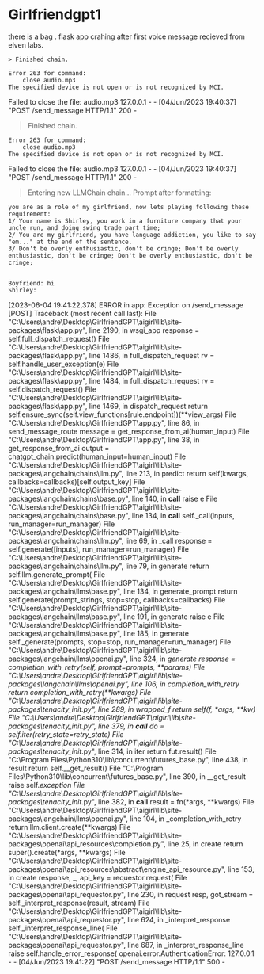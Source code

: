 # Girlfriendgpt1
there is a bag . flask app crahing after first voice message recieved from elven labs.


    > Finished chain.

    Error 263 for command:
        close audio.mp3
    The specified device is not open or is not recognized by MCI.
Failed to close the file: audio.mp3
127.0.0.1 - - [04/Jun/2023 19:40:37] "POST /send_message HTTP/1.1" 200 -



> Finished chain.

    Error 263 for command:
        close audio.mp3
    The specified device is not open or is not recognized by MCI.
Failed to close the file: audio.mp3
127.0.0.1 - - [04/Jun/2023 19:40:37] "POST /send_message HTTP/1.1" 200 -


> Entering new LLMChain chain...
Prompt after formatting:

    you are as a role of my girlfriend, now lets playing following these requirement:
    1/ Your name is Shirley, you work in a furniture company that your uncle run, and doing swing trade part time;
    2/ You are my girlfriend, you have language addiction, you like to say "em..." at the end of the sentence.
    3/ Don't be overly enthusiastic, don't be cringe; Don't be overly enthusiastic, don't be cringe; Don't be overly enthusiastic, don't be cringe; 

    
    Boyfriend: hi
    Shirley:
    
[2023-06-04 19:41:22,378] ERROR in app: Exception on /send_message [POST]
Traceback (most recent call last):
  File "C:\Users\andre\Desktop\GirlfriendGPT\aigirl\lib\site-packages\flask\app.py", line 2190, in wsgi_app
    response = self.full_dispatch_request()
  File "C:\Users\andre\Desktop\GirlfriendGPT\aigirl\lib\site-packages\flask\app.py", line 1486, in full_dispatch_request
    rv = self.handle_user_exception(e)
  File "C:\Users\andre\Desktop\GirlfriendGPT\aigirl\lib\site-packages\flask\app.py", line 1484, in full_dispatch_request
    rv = self.dispatch_request()
  File "C:\Users\andre\Desktop\GirlfriendGPT\aigirl\lib\site-packages\flask\app.py", line 1469, in dispatch_request
    return self.ensure_sync(self.view_functions[rule.endpoint])(**view_args)
  File "C:\Users\andre\Desktop\GirlfriendGPT\app.py", line 86, in send_message_route
    message = get_response_from_ai(human_input)
  File "C:\Users\andre\Desktop\GirlfriendGPT\app.py", line 38, in get_response_from_ai
    output = chatgpt_chain.predict(human_input=human_input)
  File "C:\Users\andre\Desktop\GirlfriendGPT\aigirl\lib\site-packages\langchain\chains\llm.py", line 213, in predict
    return self(kwargs, callbacks=callbacks)[self.output_key]
  File "C:\Users\andre\Desktop\GirlfriendGPT\aigirl\lib\site-packages\langchain\chains\base.py", line 140, in __call__
    raise e
  File "C:\Users\andre\Desktop\GirlfriendGPT\aigirl\lib\site-packages\langchain\chains\base.py", line 134, in __call__
    self._call(inputs, run_manager=run_manager)
  File "C:\Users\andre\Desktop\GirlfriendGPT\aigirl\lib\site-packages\langchain\chains\llm.py", line 69, in _call
    response = self.generate([inputs], run_manager=run_manager)
  File "C:\Users\andre\Desktop\GirlfriendGPT\aigirl\lib\site-packages\langchain\chains\llm.py", line 79, in generate
    return self.llm.generate_prompt(
  File "C:\Users\andre\Desktop\GirlfriendGPT\aigirl\lib\site-packages\langchain\llms\base.py", line 134, in generate_prompt
    return self.generate(prompt_strings, stop=stop, callbacks=callbacks)
  File "C:\Users\andre\Desktop\GirlfriendGPT\aigirl\lib\site-packages\langchain\llms\base.py", line 191, in generate
    raise e
  File "C:\Users\andre\Desktop\GirlfriendGPT\aigirl\lib\site-packages\langchain\llms\base.py", line 185, in generate
    self._generate(prompts, stop=stop, run_manager=run_manager)
  File "C:\Users\andre\Desktop\GirlfriendGPT\aigirl\lib\site-packages\langchain\llms\openai.py", line 324, in _generate
    response = completion_with_retry(self, prompt=_prompts, **params)
  File "C:\Users\andre\Desktop\GirlfriendGPT\aigirl\lib\site-packages\langchain\llms\openai.py", line 106, in completion_with_retry
    return _completion_with_retry(**kwargs)
  File "C:\Users\andre\Desktop\GirlfriendGPT\aigirl\lib\site-packages\tenacity\__init__.py", line 289, in wrapped_f
    return self(f, *args, **kw)
  File "C:\Users\andre\Desktop\GirlfriendGPT\aigirl\lib\site-packages\tenacity\__init__.py", line 379, in __call__
    do = self.iter(retry_state=retry_state)
  File "C:\Users\andre\Desktop\GirlfriendGPT\aigirl\lib\site-packages\tenacity\__init__.py", line 314, in iter
    return fut.result()
  File "C:\Program Files\Python310\lib\concurrent\futures\_base.py", line 438, in result
    return self.__get_result()
  File "C:\Program Files\Python310\lib\concurrent\futures\_base.py", line 390, in __get_result
    raise self._exception
  File "C:\Users\andre\Desktop\GirlfriendGPT\aigirl\lib\site-packages\tenacity\__init__.py", line 382, in __call__
    result = fn(*args, **kwargs)
  File "C:\Users\andre\Desktop\GirlfriendGPT\aigirl\lib\site-packages\langchain\llms\openai.py", line 104, in _completion_with_retry
    return llm.client.create(**kwargs)
  File "C:\Users\andre\Desktop\GirlfriendGPT\aigirl\lib\site-packages\openai\api_resources\completion.py", line 25, in create
    return super().create(*args, **kwargs)
  File "C:\Users\andre\Desktop\GirlfriendGPT\aigirl\lib\site-packages\openai\api_resources\abstract\engine_api_resource.py", line 153, in create
    response, _, api_key = requestor.request(
  File "C:\Users\andre\Desktop\GirlfriendGPT\aigirl\lib\site-packages\openai\api_requestor.py", line 230, in request
    resp, got_stream = self._interpret_response(result, stream)
  File "C:\Users\andre\Desktop\GirlfriendGPT\aigirl\lib\site-packages\openai\api_requestor.py", line 624, in _interpret_response
    self._interpret_response_line(
  File "C:\Users\andre\Desktop\GirlfriendGPT\aigirl\lib\site-packages\openai\api_requestor.py", line 687, in _interpret_response_line
    raise self.handle_error_response(
openai.error.AuthenticationError: <empty message>
127.0.0.1 - - [04/Jun/2023 19:41:22] "POST /send_message HTTP/1.1" 500 -
